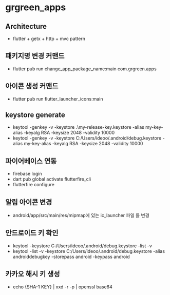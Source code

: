 # grgreen_apps

## Architecture

- flutter + getx + http + mvc pattern

## 패키지명 변경 커맨드

- flutter pub run change_app_package_name:main com.grgreen.apps

## 아이콘 생성 커맨드

- flutter pub run flutter_launcher_icons:main

## keystore generate

- keytool -genkey -v -keystore .\my-release-key.keystore -alias my-key-alias -keyalg RSA -keysize 2048 -validity 10000
- keytool -genkey -v -keystore C:/Users/ideoo/.android/debug.keystore -alias my-key-alias -keyalg RSA -keysize 2048 -validity 10000

## 파이어베이스 연동

- firebase login
- dart pub global activate flutterfire_cli
- flutterfire configure

## 알림 아이콘 변경

- android/app/src/main/res/mipmap에 있는 ic_launcher 파일 들 변경

## 안드로이드 키 확인

- keytool -keystore C:/Users/ideoo/.android/debug.keystore -list -v
- keytool -list -v -keystore C:/Users/ideoo/.android/debug.keystore -alias androiddebugkey -storepass android -keypass android

## 카카오 해시 키 생성

- echo {SHA-1 KEY} | xxd -r -p | openssl base64
